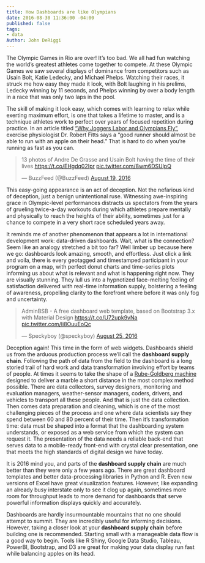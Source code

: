 ```yaml
---
title: How Dashboards are like Olympians
date: 2016-08-30 11:36:00 -04:00
published: false
tags:
- data
Author: John DeRiggi
---
```


The Olympic Games in Rio are over! It’s too bad. We all had fun watching the world’s greatest athletes come together to compete. At these Olympic Games we saw several displays of dominance from competitors such as Usain Bolt, Katie Ledecky, and Michael Phelps. Watching their races, it struck me how easy they made it look, with Bolt laughing in his prelims, Ledecky winning by 11 seconds, and Phelps winning by over a body length in a race that was only two laps in the pool.

The skill of making it look easy, which comes with learning to relax while exerting maximum effort, is one that takes a lifetime to master, and is a technique athletes work to perfect over years of focused repetition during practice. In an article titled [“Why Joggers Labor and Olympians Fly”](http://www.nytimes.com/2004/08/10/health/why-joggers-labor-and-olympians-fly-the-science-of-the-long-distance-runner.html), exercise physiologist Dr. Robert Fitts says a “good runner should almost be able to run with an apple on their head.” That is hard to do when you’re running as fast as you can.

<blockquote class="twitter-tweet" data-lang="en"><p lang="en" dir="ltr">13 photos of Andre De Grasse and Usain Bolt having the time of their lives <a href="https://t.co/EHgdq02Ipr">https://t.co/EHgdq02Ipr</a> <a href="https://t.co/8wm6DSUlpQ">pic.twitter.com/8wm6DSUlpQ</a></p>— BuzzFeed (@BuzzFeed) <a href="https://twitter.com/BuzzFeed/status/766451247326953472">August 19, 2016</a></blockquote>
<script async src="//platform.twitter.com/widgets.js" charset="utf-8"></script>

This easy-going appearance is an act of deception. Not the nefarious kind of deception, just a benign unintentional ruse. Witnessing awe-inspiring grace in Olympic-level performances distracts us spectators from the years of grueling twice-a-day workouts during which athletes prepare mentally and physically to reach the heights of their ability, sometimes just for a chance to compete in a very short race scheduled years away.

It reminds me of another phenomenon that appears a lot in international development work: data-driven dashboards. Wait, what is the connection? Seem like an analogy stretched a bit too far? Well limber up because here we go: dashboards look amazing, smooth, and effortless. Just click a link and voila, there is every geotagged and timestamped participant in your program on a map, with perfect donut charts and time-series plots informing us about what is relevant and what is happening right now. They are visually stunning. They lull us into a hypnotized face-melting feeling of satisfaction delivered with real-time information supply, bolstering a feeling of awareness, propelling clarity to the forefront where before it was only fog and uncertainty.

<!--more-->

<blockquote class="twitter-tweet" data-lang="en"><p lang="en" dir="ltr">AdminBSB - A free dashboard web template, based on Bootstrap 3.x with Material Design <a href="https://t.co/U72upk9vNa">https://t.co/U72upk9vNa</a> <a href="https://t.co/Ii8OuuEoQc">pic.twitter.com/Ii8OuuEoQc</a></p>— Speckyboy (@speckyboy) <a href="https://twitter.com/speckyboy/status/768916166710558720">August 25, 2016</a></blockquote>
<script async src="//platform.twitter.com/widgets.js" charset="utf-8"></script>

Deception again! This time in the form of web widgets. Dashboards shield us from the arduous production process we’ll call the **dashboard supply chain**. Following the path of data from the field to the dashboard is a long storied trail of hard work and data transformation involving effort by teams of people. At times it seems to take the shape of a [Rube-Goldberg machine](https://en.wikipedia.org/wiki/Rube_Goldberg_machine) designed to deliver a marble a short distance in the most complex method possible. There are data collectors, survey designers, monitoring and evaluation managers, weather-sensor managers, coders, drivers, and vehicles to transport all these people. And that is just the data collection. Then comes data preparation and cleaning, which is one of the most challenging pieces of the process and one where data scientists say they spend between 60 and 80 percent of their time. Then it’s transformation time: data must be shaped into a format that the dashboarding system understands, or exposed as a web service from which the system can request it. The presentation of the data needs a reliable back-end that serves data to a mobile-ready front-end with crystal clear presentation, one that meets the high standards of digital design we have today.

It is 2016 mind you, and parts of the **dashboard supply chain** are much better than they were only a few years ago. There are great dashboard templates and better data-processing libraries in Python and R. Even new versions of Excel have great visualization features. However, like expanding an already busy interstate only to see it clog up again, sometimes more room for throughput leads to more demand for dashboards that serve powerful information displays quickly and accurately.

Dashboards are hardly insurmountable mountains that no one should attempt to summit. They are incredibly useful for informing decisions. However, taking a closer look at your **dashboard supply chain** before building one is recommended. Starting small with a manageable data flow is a good way to begin. Tools like R Shiny, Google Data Studio, Tableau, PowerBI, Bootstrap, and D3 are great for making your data display run fast while balancing apples on its head.